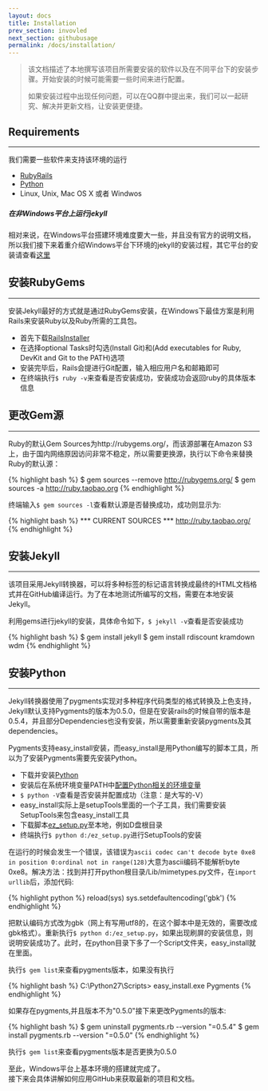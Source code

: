 ```yaml
---
layout: docs
title: Installation
prev_section: invovled
next_section: githubusage
permalink: /docs/installation/
---
```


>该文档描述了本地撰写该项目所需要安装的软件以及在不同平台下的安装步骤。开始安装的时候可能需要一些时间来进行配置。
>
>如果安装过程中出现任何问题，可以在QQ群中提出来，我们可以一起研究、解决并更新文档，让安装更便捷。

## Requirements
-------------------------------------------
我们需要一些软件来支持该环境的运行

* [RubyRails](http://www.railsinstaller.org/en)
* [Python](http://www.python.org/)
* Linux, Unix, Mac OS X 或者 Windwos

<div class="note info">
  <h5>在非Windows平台上运行jekyll</h5>
  <p>
    相对来说，在Windows平台搭建环境难度要大一些，并且没有官方的说明文档，所以我们接下来着重介绍Windows平台下环境的jekyll的安装过程，其它平台的安装请查看<a href="http://jekyllrb.com/docs/installation/">这里</a>
  </p>
</div>

## 安装RubyGems
-------------------------------------------
安装Jekyll最好的方式就是通过RubyGems安装，在Windows下最佳方案是利用Rails来安装Ruby以及Ruby所需的工具包。

* 首先下载[RailsInstaller](http://www.railsinstaller.org/en)
* 在选择optional Tasks时勾选(Install Git)和(Add executables for Ruby, DevKit and Git to the PATH)选项
* 安装完毕后，Rails会提进行Git配置，输入相应用户名和邮箱即可
* 在终端执行`$ ruby -v`来查看是否安装成功，安装成功会返回ruby的具体版本信息

## 更改Gem源
-------------------------------------------
Ruby的默认Gem Sources为http://rubygems.org/，而该源部署在Amazon S3上，由于国内网络原因访问非常不稳定，所以需要更换源，执行以下命令来替换Ruby的默认源：

{% highlight bash %}
$ gem sources --remove http://rubygems.org/
$ gem sources -a http://ruby.taobao.org
{% endhighlight %}

终端输入`$ gem sources -l`查看默认源是否替换成功，成功则显示为:

{% highlight bash %}
*** CURRENT SOURCES ***
http://ruby.taobao.org/
{% endhighlight %}

## 安装Jekyll
-------------------------------------------
该项目采用Jekyll转换器，可以将多种标签的标记语言转换成最终的HTML文档格式并在GitHub编译运行。为了在本地测试所编写的文档，需要在本地安装Jekyll。

利用gems进行jekyll的安装，具体命令如下，`$ jekyll -v`查看是否安装成功

{% highlight bash %}
$ gem install jekyll
$ gem install rdiscount kramdown wdm
{% endhighlight %}

## 安装Python
-------------------------------------------
Jekyll转换器使用了pygments实现对多种程序代码类型的格式转换及上色支持，Jekyll默认支持Pygments的版本为0.5.0，但是在安装rails的时候自带的版本是0.5.4，并且部分Dependencies也没有安装，所以需要重新安装pygments及其dependencies。

Pygments支持easy\_install安装，而easy\_install是用Python编写的脚本工具，所以为了安装Pygments需要先安装Python。

* 下载并安装[Python](http://www.python.org/)
* 安装后在系统环境变量PATH中[配置Python相关的环境变量](http://blog.csdn.net/liguo9860/article/details/6829610)
* `$ python -V`查看是否安装并配置成功（注意：是大写的-V）
* easy\_install实际上是setupTools里面的一个子工具，我们需要安装SetupTools来包含easy\_install工具
* 下载脚本[ez_setup.py](https://bitbucket.org/pypa/setuptools/raw/bootstrap/ez_setup.py)至本地，例如D盘根目录
* 终端执行`$ python d:/ez_setup.py`进行SetupTools的安装

在运行的时候会发生一个错误，该错误为`ascii codec can't decode byte 0xe8 in position 0:ordinal not in range(128)`大意为ascii编码不能解析byte 0xe8。解决方法：找到并打开python根目录/Lib/mimetypes.py文件，在`import urllib`后，添加代码:

{% highlight python %}
reload(sys)
sys.setdefaultencoding('gbk')
{% endhighlight %}

把默认编码方式改为gbk（网上有写用utf8的，在这个脚本中是无效的，需要改成gbk格式）。重新执行`$ python d:/ez_setup.py`，如果出现刷屏的安装信息，则说明安装成功了。此时，在python目录下多了一个Script文件夹，easy\_install就在里面。

执行`$ gem list`来查看pygments版本，如果没有执行

{% highlight bash %}
C:\Python27\Scripts> easy_install.exe Pygments
{% endhighlight %}

如果存在pygments,并且版本不为"0.5.0"接下来更改Pygments的版本:

{% highlight bash %}
$ gem uninstall pygments.rb --version "=0.5.4"
$ gem install pygments.rb --version "=0.5.0"
{% endhighlight %}

执行`$ gem list`来查看pygments版本是否更换为0.5.0

至此，Windows平台上基本环境的搭建就完成了。<br>
接下来会具体讲解如何应用GitHub来获取最新的项目和文档。